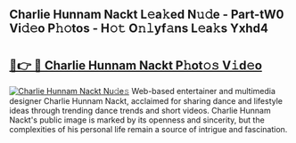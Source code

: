 ## Charlie Hunnam Nackt L𝚎a𝚔ed N𝚞𝚍e - Part-tW0 Vi𝚍𝚎o P𝚑𝚘tos - H𝚘𝚝 O𝚗𝚕yf𝚊ns L𝚎a𝚔s Yxhd4

# <h2><a href="http://kf1piz.oniu.top/?m=Charlie+Hunnam+Nackt">🔗👉 🔴 Charlie Hunnam Nackt P𝚑ot𝚘𝚜 V𝚒d𝚎o</a></h2>

[![Charlie Hunnam Nackt Nu𝚍e𝚜](https://i.imgur.com/0qMVB7G.gif)](http://kf1piz.oniu.top/?m=Charlie+Hunnam+Nackt)
Web-based entertainer and multimedia designer Charlie Hunnam Nackt, acclaimed for sharing dance and lifestyle ideas through trending dance trends and short videos. Charlie Hunnam Nackt's public image is marked by its openness and sincerity, but the complexities of his personal life remain a source of intrigue and fascination.  
